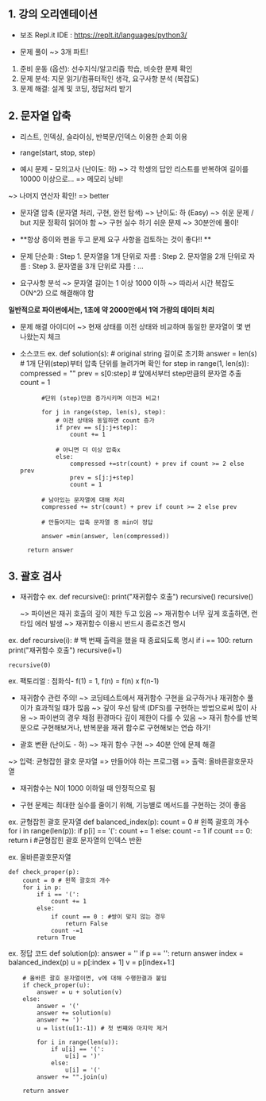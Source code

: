 ## 1. 강의 오리엔테이션

- 보조 Repl.it IDE
: https://replt.it/languages/python3/

- 문제 풀이
~> 3개 파트!
1. 준비 운동 (옵션): 선수지식/알고리즘 학습, 비슷한 문제 확인
2. 문제 분석: 지문 읽기/컴퓨터적인 생각, 요구사항 분석 (복잡도)
3. 문제 해결: 설계 및 코딩, 정답처리 받기

## 2. 문자열 압축
- 리스트, 인덱싱, 슬라이싱, 반복문/인덱스 이용한 순회 이용
- range(start, stop, step)

- 예시 문제 - 모의고사 (난이도: 하)
~> 각 학생의 답안 리스트를 반복하여 길이를 10000 이상으로... => 메모리 낭비!

~> 나머지 연산자 확인! => better

- 문자열 압축 (문자열 처리, 구현, 완전 탐색)
~> 난이도: 하 (Easy)
~> 쉬운 문제 / but 지문 정확히 읽어야 함
~> 구현 실수 하기 쉬운 문제
~> 30분안에 풀이!

- **항상 종이와 펜을 두고 문제 요구 사항을 검토하는 것이 좋다!! **

- 문제 단순화
: Step 1. 문자열을 1개 단위로 자름
: Step 2. 문자열을 2개 단위로 자름
: Step 3. 문자열을 3개 단위로 자름
: ...


- 요구사항 분석
~> 문자열 길이는 1 이상 1000 이하
~> 따라서 시간 복잡도 O(N^2) 으로 해결해야 함

**일반적으로 파이썬에서는, 1초에 약 2000만에서 1억 가량의 데이터 처리**

- 문제 해결 아이디어
~> 현재 상태를 이전 상태와 비교하며 동일한 문자열이 몇 번 나왔는지 체크

- 소스코드
ex. def solution(s):
        # original string 길이로 초기화
        answer = len(s)
        # 1개 단위(step)부터 압축 단위를 늘려가며 확인
        for step in range(1, len(s)):
            compressed = ""
            prev = s[0:step] # 앞에서부터 step만큼의 문자열 추출
            count = 1

            #단위 (step)만큼 증가시키며 이전과 비교!

            for j in range(step, len(s), step):
                # 이전 상태와 동일하면 count 증가
                if prev == s[j:j+step]:
                    count += 1
                
                # 아니면 더 이상 압축x
                else:
                    compressed +=str(count) + prev if count >= 2 else prev
                    prev = s[j:j+step]
                    count = 1
            
            # 남아있는 문자열에 대해 처리
            compressed += str(count) + prev if count >= 2 else prev

            # 만들어지는 압축 문자열 중 min이 정답

            answer =min(answer, len(compressed))

        return answer


## 3. 괄호 검사

- 재귀함수
ex. def recursive():
        print("재귀함수 호출")
        recursive()
    recursive()

    ~> 파이썬은 재귀 호출의 깊이 제한 두고 있음
    ~> 재귀함수 너무 깊게 호출하면, 런타임 에러 발생
    ~> 재귀함수 이용시 반드시 종료조건 명시


ex. def recursive(i):
        # 백 번째 출력을 했을 때 종료되도록 명시
        if i == 100:
            return
        print("재귀함수 호출")
        recursive(i+1)

    recursive(0)

ex. 팩토리얼
: 점화식- f(1) = 1, f(n) = f(n) x f(n-1)

- 재귀함수 관련 주의!
~> 코딩테스트에서 재귀함수 구현을 요구하거나 재귀함수 풀이가 효과적일 떄가 많음
~> 깊이 우선 탐색 (DFS)를 구현하는 방법으로써 많이 사용
~> 파이썬의 경우 채점 환경마다 깊이 제한이 다를 수 있음
~> 재귀 함수를 반복문으로 구현해보거나, 반복문을 재귀 함수로 구현해보는 연습 하기!

- 괄호 변환 (난이도 - 하)
~> 재귀 함수 구현
~> 40분 안에 문제 해결

~> 입력: 균형잡힌 괄호 문자열 => 만들어야 하는 프로그램 => 출력: 올바른괄호문자열


- 재귀함수는 N이 1000 이하일 때 안정적으로 됨

- 구현 문제는 최대한 실수를 줄이기 위해, 기능별로 메서드를 구현하는 것이 좋음

ex. 균형잡힌 괄호 문자열
    def balanced_index(p):
        count = 0 # 왼쪽 괄호의 개수
        for i in range(len(p)):
            if p[i] == '(':
                count += 1
            else:
                count -= 1
            if count == 0:
                return i #균형잡힌 괄호 문자열의 인덱스 반환


ex. 올바른괄호문자열
    
    
    def check_proper(p): 
        count = 0 # 왼쪽 괄호의 개수
        for i in p:
            if i == '(':
                count += 1
            else:
                if count == 0 : #쌍이 맞지 않는 경우
                    return False
                count -=1
            return True


ex. 정답 코드
    def solution(p):
        answer = ''
        if p == '':
            return answer
        index = balanced_index(p)
        u = p[:index + 1]
        v = p[index+1:]

        # 올바른 괄호 문자열이면, v에 대해 수행한결과 붙임
        if check_proper(u):
            answer = u + solution(v)
        else:
            answer = '('
            answer += solution(u)
            answer += ')'
            u = list(u[1:-1]) # 첫 번쨰와 마지막 제거

            for i in range(len(u)):
                if u[i] == '(':
                    u[i] = ')'
                else:
                    u[i] = '('
            answer += "".join(u)

        return answer